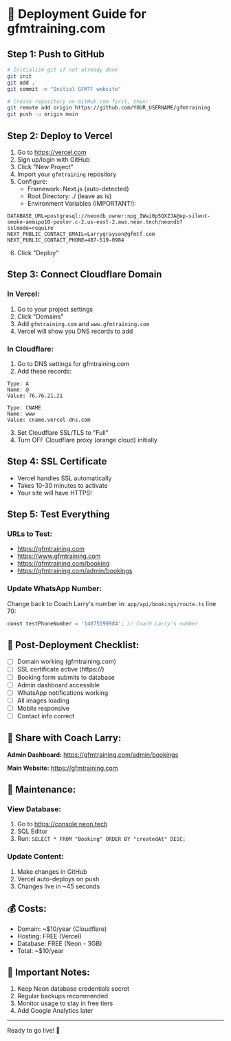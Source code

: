 # 🚀 Deployment Guide for gfmtraining.com

## Step 1: Push to GitHub

```bash
# Initialize git if not already done
git init
git add .
git commit -m "Initial GFMTF website"

# Create repository on GitHub.com first, then:
git remote add origin https://github.com/YOUR_USERNAME/gfmtraining
git push -u origin main
```

## Step 2: Deploy to Vercel

1. Go to https://vercel.com
2. Sign up/login with GitHub
3. Click "New Project"
4. Import your `gfmtraining` repository
5. Configure:
   - Framework: Next.js (auto-detected)
   - Root Directory: ./ (leave as is)
   - Environment Variables (IMPORTANT!):

```
DATABASE_URL=postgresql://neondb_owner:npg_IWwi0p5QXZJA@ep-silent-smoke-aemipo10-pooler.c-2.us-east-2.aws.neon.tech/neondb?sslmode=require
NEXT_PUBLIC_CONTACT_EMAIL=Larrygrayson@gfmtf.com
NEXT_PUBLIC_CONTACT_PHONE=407-519-0984
```

6. Click "Deploy"

## Step 3: Connect Cloudflare Domain

### In Vercel:
1. Go to your project settings
2. Click "Domains"
3. Add `gfmtraining.com` and `www.gfmtraining.com`
4. Vercel will show you DNS records to add

### In Cloudflare:
1. Go to DNS settings for gfmtraining.com
2. Add these records:

```
Type: A
Name: @
Value: 76.76.21.21

Type: CNAME
Name: www
Value: cname.vercel-dns.com
```

3. Set Cloudflare SSL/TLS to "Full"
4. Turn OFF Cloudflare proxy (orange cloud) initially

## Step 4: SSL Certificate
- Vercel handles SSL automatically
- Takes 10-30 minutes to activate
- Your site will have HTTPS!

## Step 5: Test Everything

### URLs to Test:
- https://gfmtraining.com
- https://www.gfmtraining.com
- https://gfmtraining.com/booking
- https://gfmtraining.com/admin/bookings

### Update WhatsApp Number:
Change back to Coach Larry's number in:
`app/api/bookings/route.ts` line 70:
```javascript
const testPhoneNumber = '14075190984'; // Coach Larry's number
```

## 🎯 Post-Deployment Checklist:

- [ ] Domain working (gfmtraining.com)
- [ ] SSL certificate active (https://)
- [ ] Booking form submits to database
- [ ] Admin dashboard accessible
- [ ] WhatsApp notifications working
- [ ] All images loading
- [ ] Mobile responsive
- [ ] Contact info correct

## 📱 Share with Coach Larry:

**Admin Dashboard:**
https://gfmtraining.com/admin/bookings

**Main Website:**
https://gfmtraining.com

## 🔧 Maintenance:

### View Database:
1. Go to https://console.neon.tech
2. SQL Editor
3. Run: `SELECT * FROM "Booking" ORDER BY "createdAt" DESC;`

### Update Content:
1. Make changes in GitHub
2. Vercel auto-deploys on push
3. Changes live in ~45 seconds

## 💰 Costs:
- Domain: ~$10/year (Cloudflare)
- Hosting: FREE (Vercel)
- Database: FREE (Neon - 3GB)
- Total: ~$10/year

## 🚨 Important Notes:
1. Keep Neon database credentials secret
2. Regular backups recommended
3. Monitor usage to stay in free tiers
4. Add Google Analytics later

---
Ready to go live! 🎉